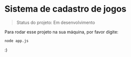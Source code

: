 <h1>Sistema de cadastro de jogos </h1>

> Status do projeto: Em desenvolvimento

Para rodar esse projeto na sua máquina, por favor digite:

```
node app.js

```

:)